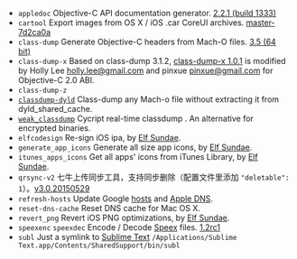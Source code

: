 - `appledoc` Objective-C API documentation generator. [2.2.1 (build 1333)][appledoc]
- `cartool` Export images from OS X / iOS .car CoreUI archives. [master-7d2ca0a][cartool]
- `class-dump` Generate Objective-C headers from Mach-O files. [3.5 (64 bit)][class-dump]
- `class-dump-x` Based on class-dump 3.1.2, [class-dump-x 1.0.1][class-dump-x] is modified by Holly Lee <holly.lee@gmail.com> and pinxue <pinxue@gmail.com> for Objective-C 2.0 ABI.
- `class-dump-z`
- [`classdump-dyld`][classdump-dyld] Class-dump any Mach-o file without extracting it from dyld_shared_cache.
- [`weak_classdump`][weak_classdump] Cycript real-time classdump . An alternative for encrypted binaries.
- `elfcodesign` Re-sign iOS ipa, by [Elf Sundae][].
- `generate_app_icons` Generate all size app icons, by [Elf Sundae][].
- `itunes_apps_icons` Get all apps' icons from iTunes Library, by [Elf Sundae][].
- `qrsync-v2` 七牛上传同步工具，支持同步删除（配置文件里添加 `"deletable": 1`）。[v3.0.20150529][qrsync]
- `refresh-hosts` Update Google [hosts][] and [Apple DNS][].
- `reset-dns-cache` Reset DNS cache for Mac OS X.
- `revert_png` Revert iOS PNG optimizations, by [Elf Sundae].
- `speexenc` `speexdec` Encode / Decode [Speex][] files. [1.2rc1][speex]
- `subl` Just a symlink to [Sublime Text][] `/Applications/Sublime Text.app/Contents/SharedSupport/bin/subl`

[appledoc]: https://github.com/tomaz/appledoc
[cartool]: https://github.com/steventroughtonsmith/cartool
[class-dump]: https://github.com/nygard/class-dump
[class-dump-x]: http://code.google.com/p/class-dump-x
[classdump-dyld]: https://github.com/limneos/classdump-dyld
[weak_classdump]: https://github.com/limneos/weak_classdump
[Elf Sundae]: https://github.com/ElfSundae
[qrsync]: http://developer.qiniu.com/code/v6/tool/qrsync.html
[hosts]: https://github.com/racaljk/hosts
[Apple DNS]: https://github.com/gongjianhui/AppleDNS
[speex]: http://www.speex.org
[Sublime Text]: https://www.sublimetext.com
